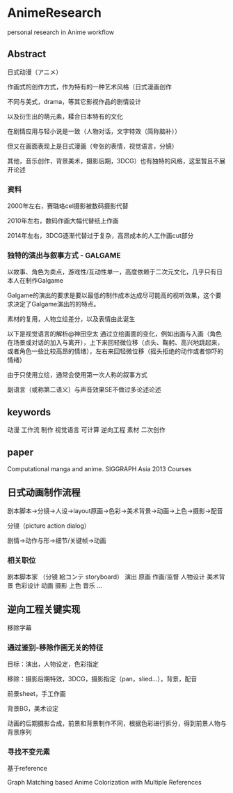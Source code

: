 # AnimeResearch
personal research in Anime workflow

## Abstract
日式动漫（アニメ）

作画式的创作方式，作为特有的一种艺术风格（日式漫画创作

不同与美式，drama，等其它影视作品的剧情设计


以及衍生出的萌元素，糅合日本特有的文化


在剧情应用与轻小说是一致（人物对话，文字特效（简称脑补））

但又在画面表现上是日式漫画（夸张的表情，视觉语言，分镜）

其他，音乐创作，背景美术，摄影后期，3DCG）也有独特的风格，这里暂且不展开论述

### 资料

2000年左右，赛璐珞cel摄影被数码摄影代替

2010年左右，数码作画大幅代替纸上作画

2014年左右，3DCG逐渐代替过于复杂，高昂成本的人工作画cut部分

### 独特的演出与叙事方式 - GALGAME
以故事、角色为卖点，游戏性/互动性单一，高度依赖于二次元文化，几乎只有日本人在制作Galgame 

Galgame的演出的要求是要以最低的制作成本达成尽可能高的视听效果，这个要求决定了Galgame演出的的特点。 

素材的复用，人物立绘差分，以及表情由此诞生

以下是视觉语言的解析@神田空太
通过立绘画面的变化，例如出画与入画（角色在场景或对话的加入与离开），上下来回轻微位移（点头、鞠躬、高兴地跳起来，或者角色一些比较高昂的情绪），左右来回轻微位移（摇头拒绝的动作或者惊吓的情绪）

由于只使用立绘，通常会使用第一次人称的叙事方式

副语言（或称第二语义）与声音效果SE不做过多论述论述

## keywords
动漫 工作流 制作 视觉语言 可计算 逆向工程 素材 二次创作

## paper
Computational manga and anime. SIGGRAPH Asia 2013 Courses

## 日式动画制作流程
剧本脚本->分镜->人设->layout原画->色彩->美术背景->动画->上色->摄影->配音

分镜（picture action dialog）

剧情->动作与形->细节/关键帧->动画

### 相关职位
剧本脚本家
（分镜 絵コンテ storyboard）
演出
原画
作画/监督
人物设计
美术背景
色彩设计
动画
摄影
上色
音乐
...

## 逆向工程关键实现
移除字幕

### 通过鉴别-移除作画无关的特征

目标：演出，人物设定，色彩指定

移除：摄影后期特效，3DCG，摄影指定（pan，slied...），背景，配音

前景sheet，手工作画

背景BG，美术设定

动画的后期摄影合成，前景和背景制作不同，根据色彩进行拆分，得到前景人物与背景序列


### 寻找不变元素
基于reference

Graph Matching based Anime Colorization with Multiple References
